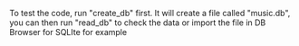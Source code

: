 To test the code, run "create_db" first. 
It will create a file called "music.db", you can then run "read_db" to check the data or import the file in DB Browser for SQLIte for example
